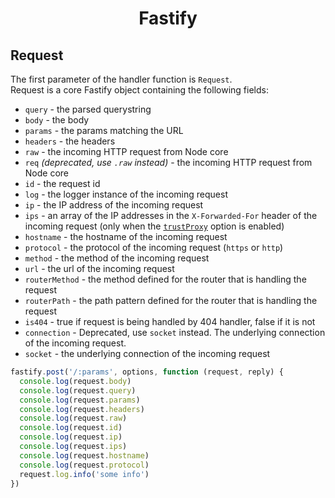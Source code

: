<h1 align="center">Fastify</h1>

## Request
The first parameter of the handler function is `Request`.<br>
Request is a core Fastify object containing the following fields:
- `query` - the parsed querystring
- `body` - the body
- `params` - the params matching the URL
- `headers` - the headers
- `raw` - the incoming HTTP request from Node core
- `req` *(deprecated, use `.raw` instead)* - the incoming HTTP request from Node core
- `id` - the request id
- `log` - the logger instance of the incoming request
- `ip` - the IP address of the incoming request
- `ips` - an array of the IP addresses in the `X-Forwarded-For` header of the incoming request (only when the [`trustProxy`](Server.md#factory-trust-proxy) option is enabled)
- `hostname` - the hostname of the incoming request
- `protocol` - the protocol of the incoming request (`https` or `http`)
- `method` - the method of the incoming request
- `url` - the url of the incoming request
- `routerMethod` - the method defined for the router that is handling the request
- `routerPath` - the path pattern defined for the router that is handling the request
- `is404` - true if request is being handled by 404 handler, false if it is not
- `connection` - Deprecated, use `socket` instead. The underlying connection of the incoming request.
- `socket` - the underlying connection of the incoming request


```js
fastify.post('/:params', options, function (request, reply) {
  console.log(request.body)
  console.log(request.query)
  console.log(request.params)
  console.log(request.headers)
  console.log(request.raw)
  console.log(request.id)
  console.log(request.ip)
  console.log(request.ips)
  console.log(request.hostname)
  console.log(request.protocol)
  request.log.info('some info')
})
```
